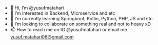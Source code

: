 - 👋 Hi, I’m @yusufmatahari
- 👀 I’m interested in Backend, Microservice and etc
- 🌱 I’m currently learning Springboot, Kotlin, Python, PHP, JS and etc
- 💞️ I’m looking to collaborate on something real and not to heavy xD
- 📫 How to reach me on IG @yusufmatahari or email me yusuf.matahari06@gmail.com

<!---
yusufmatahari/yusufmatahari is a ✨ special ✨ repository because its `README.md` (this file) appears on your GitHub profile.
You can click the Preview link to take a look at your changes.
--->
